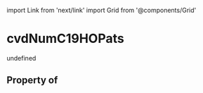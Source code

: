 import Link from 'next/link'
import Grid from '@components/Grid'

# cvdNumC19HOPats

undefined

## Property of



